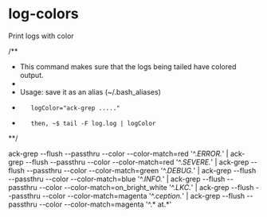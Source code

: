 # log-colors
Print logs with color

/**
 * This command makes sure that the logs being tailed have colored output.
 *
 * Usage: save it as an alias (~/.bash_aliases)
 *        logColor="ack-grep ....."
 *        then, ~$ tail -F log.log | logColor
**/

ack-grep --flush --passthru --color --color-match=red '^.*ERROR.*' | ack-grep --flush --passthru --color --color-match=red '^.*SEVERE.*' | ack-grep --flush --passthru --color --color-match=green '^.*DEBUG.*' | ack-grep --flush --passthru --color --color-match=blue '^.*INFO.*' | ack-grep --flush --passthru --color --color-match=on_bright_white '^.*LKC.*' | ack-grep --flush --passthru --color --color-match=magenta '^.*ception.*' | ack-grep --flush --passthru --color --color-match=magenta '^.*	at.*'

